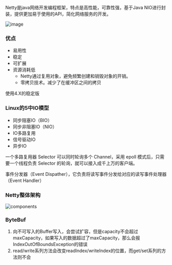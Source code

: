 

Netty是java网络开发编程框架，特点是高性能，可靠性强，基于Java NIO进行封装，提供更加易于使用的API，简化网络服务的开发。

![image](F:\GithubMy\my\netty-easy\pic\netty.png)





### 优点

- 易用性
- 稳定
- 可扩展
- 资源消耗低
  - Netty通过复用对象，避免频繁创建和销毁对象的开销。
  - 零拷贝技术。减少了在缓冲区之间的拷贝



使用4.X的稳定版



### Linux的5中IO模型

- 同步阻塞IO（BIO）
- 同步非阻塞IO（NIO）
- IO多路复用
- 信号驱动IO
- 异步IO

一个多路复用器 Selector 可以同时轮询多个 Channel，采用 epoll 模式后，只需要一个线程负责 Selector 的轮询，就可以接入成千上万的客户端。

事件分发器（Event Dispather），它负责将读写事件分发给对应的读写事件处理器（Event Handler）





### Netty整体架构

![components](F:\GithubMy\my\netty-easy\pic\components.png)





### ByteBuf

1. 向不可写入的Buffer写入，会尝试扩容，但是capacity不会超过maxCapacity，如果写入的数据超过了maxCapacity，那么会报IndexOutOfBoundsException的错误
2. read/write系列方法会改变readIndex/writeIndex的位置，而get/set系列的方法则不会

